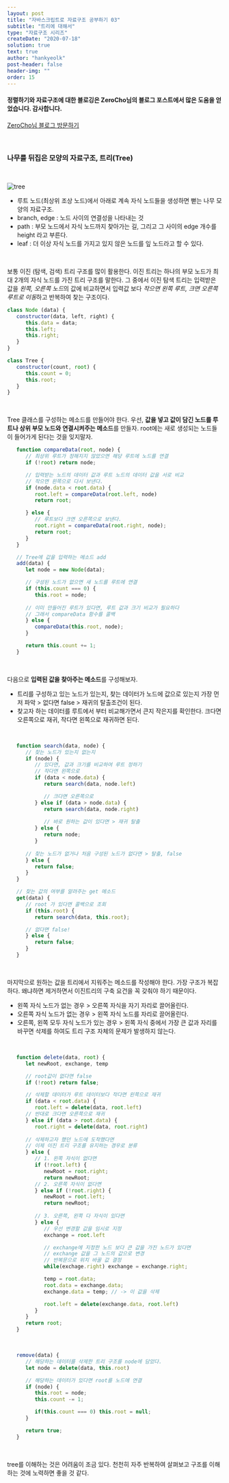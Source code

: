 ```yaml
---
layout: post
title: "자바스크립트로 자료구조 공부하기 03"
subtitle: "트리에 대해서"
type: "자료구조 시리즈"
createDate: "2020-07-18"
solution: true
text: true
author: "hankyeolk"
post-header: false
header-img: ""
order: 15
---
```


#### 정렬하기와 자료구조에 대한 블로깅은 ZeroCho님의 블로그 포스트에서 많은 도움을 얻었습니다. 감사합니다. 

[ZeroCho님 블로그 방문하기](https://www.zerocho.com/category/Algorithm/post/57e22a778d6bcf0015231c8b)

<br>

### 나무를 뒤집은 모양의 자료구조, 트리(Tree) 
<br>

![tree](https://www.way2net.co.il/wp-content/uploads/2017/06/binary-search-tree.png)

- 루트 노드(최상위 조상 노드)에서 아래로 계속 자식 노드들을 생성하면 뻗는 나무 모양의 자료구조.
- branch, edge : 노드 사이의 연결성을 나타내는 것
- path : 부모 노드에서 자식 노드까지 찾아가는 길, 그리고 그 사이의 edge 개수를 height 라고 부른다.
- leaf : 더 이상 자식 노드를 가지고 있지 않은 노드를 잎 노드라고 할 수 있다.
<br>

보통 이진 (탐색, 검색) 트리 구조를 많이 활용한다. 이진 트리는 하나의 부모 노드가 최대 2개의 자식 노드를 가진 트리 구조를 말한다. 그 중에서 이진 탐색 트리는 입력받은 값을 *왼쪽, 오른쪽 노드*의 값에 비교하면서 입력값 보다 *작으면 왼쪽 루트, 크면 오른쪽 루트로 이동*하고 반복하여 찾는 구조이다.
<br>

```js
class Node (data) {
   constructor(data, left, right) {
      this.data = data;
      this.left;
      this.right;
   }
}

class Tree {
   constructor(count, root) {
      this.count = 0;
      this.root;
   }
}
```

<br>

Tree 클래스를 구성하는 메소드를 만들어야 한다. 우선, **값을 넣고 값이 담긴 노드를 루트나 상위 부모 노드와 연결시켜주는 메소드**를 만들자. root에는 새로 생성되는 노드들이 들어가게 된다는 것을 잊지말자.
<br>

```js
   function compareData(root, node) {
      // 최상위 루트가 정해지지 않았으면 해당 루트에 노드를 연결
      if (!root) return node;

      // 입력받는 노드의 데이터 값과 루트 노드의 데이터 값을 서로 비교
      // 작으면 왼쪽으로 다시 보낸다. 
      if (node.data < root.data) {
         root.left = compareData(root.left, node)
         return root;

      } else {
         // 루트보다 크면 오른쪽으로 보낸다.
         root.right = compareData(root.right, node);
         return root;
      }
   }

   // Tree에 값을 입력하는 메소드 add
   add(data) {
      let node = new Node(data);

      // 구성된 노드가 없으면 새 노드를 루트에 연결
      if (this.count === 0) {
         this.root = node;
      
      // 이미 만들어진 루트가 있다면, 루트 값과 크기 비교가 필요하다
      // 그래서 compareData 함수를 콜백
      } else {
         compareData(this.root, node);
      }

      return this.count += 1;
   }
```

<br>

다음으로 **입력된 값을 찾아주는 메소드**를 구성해보자.

- 트리를 구성하고 있는 노드가 있는지, 찾는 데이터가 노드에 값으로 있는지 가장 먼저 파악 > 없다면 false > 재귀의 탈출조건이 된다. 
- 찾고자 하는 데이터를 루트에서 부터 비교해가면서 큰지 작은지를 확인한다. 크다면 오른쪽으로 재귀, 작다면 왼쪽으로 재귀하면 된다.
<br>

```js
   function search(data, node) {
      // 찾는 노드가 있는지 없는지
      if (node) {
         // 있다면, 값과 크기를 비교하여 루트 정하기
         // 작다면 왼쪽으로
         if (data < node.data) {
            return search(data, node.left)

            // 크다면 오른쪽으로
         } else if (data > node.data) {
            return search(data, node.right)
         
            // 바로 원하는 값이 있다면 > 재귀 탈출
         } else {
            return node;
         }
         
      // 찾는 노드가 없거나 처음 구성된 노드가 없다면 > 탈출, false
      } else { 
         return false;
      }
   }

   // 찾는 값의 여부를 알려주는 get 메소드
   get(data) {
      // root 가 있다면 콜백으로 조회
      if (this.root) {
         return search(data, this.root);

      // 없다면 false!   
      } else {
         return false;
      }
   }
```

<br>

마지막으로 원하는 값을 트리에서 지워주는 메소드를 작성해야 한다. 가장 구조가 복잡하다. 왜냐하면 제거하면서 이진트리의 구축 요건을 꼭 갖춰야 하기 때문이다. 

- 왼쪽 자식 노드가 없는 경우  >  오른쪽 자식을 자기 자리로 끌어올린다.
- 오른쪽 자식 노드가 없는 경우  >  왼쪽 자식 노드를 자리로 끌어올린다.  
- 오른쪽, 왼쪽 모두 자식 노드가 있는 경우 > 왼쪽 자식 중에서 가장 큰 값과 자리를 바꾸면 삭제를 하여도 트리 구조 자체의 문제가 발생하지 않는다.
<br>

```js
   function delete(data, root) {
      let newRoot, exchange, temp

      // root값이 없다면 false
      if (!root) return false;

      // 삭제할 데이터가 루트 데이터보다 작다면 왼쪽으로 재귀
      if (data < root.data) {
         root.left = delete(data, root.left)
      // 반대로 크다면 오른쪽으로 재귀   
      } else if (data > root.data) {
         root.right = delete(data, root.right)
      
      // 삭제하고자 했던 노드에 도착했다면 
      // 이제 이진 트리 구조를 유지하는 경우로 분류
      } else {
         // 1. 왼쪽 자식이 없다면
         if (!root.left) {
            newRoot = root.right;
            return newRoot;
         // 2. 오른쪽 자식이 없다면   
         } else if (!root.right) {
            newRoot = root.left;
            return newRoot;
         
         // 3. 오른쪽, 왼쪽 다 자식이 있다면
         } else {
            // 우선 변경할 값을 임시로 지정
            exchange = root.left

            // exchange에 지정한 노드 보다 큰 값을 가진 노드가 있다면
            // exchange 값을 그 노드의 값으로 변경 
            // 반복문으로 위치 바꿀 값 결정
            while(exchage.right) exchange = exchange.right;

            temp = root.data;
            root.data = exchange.data;
            exchange.data = temp; // -> 이 값을 삭제

            root.left = delete(exchange.data, root.left)
         }
      }
      return root;
   }
```
<br>

```js
   remove(data) {
      // 해당하는 데이터를 삭제한 트리 구조를 node에 담았다.
      let node = delete(data, this.root)

      // 해당하는 데이터가 있다면 root를 노드에 연결
      if (node) {
         this.root = node;
         this.count -= 1;

         if(this.count === 0) this.root = null;
      }

      return true;
   }
```
<br>

tree를 이해하는 것은 어려움이 조금 있다. 천천히 자주 반복하여 살펴보고 구조를 이해하는 것에 노력하면 좋을 것 같다.
